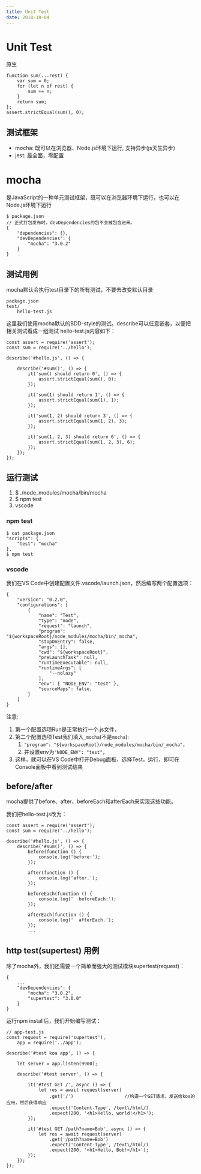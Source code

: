 ```yaml
---
title: Unit Test
date: 2018-10-04
---
```

# Unit Test
原生

    function sum(...rest) {
        var sum = 0;
        for (let n of rest) {
            sum += n;
        }
        return sum;
    };
    assert.strictEqual(sum(), 0);

## 测试框架
- mocha: 既可以在浏览器、Node.js环境下运行, 支持异步(js天生异步)
- jest: 最全面，零配置

# mocha
是JavaScript的一种单元测试框架，既可以在浏览器环境下运行，也可以在Node.js环境下运行

    $ package.json
    // 正式打包发布时，devDependencies的包不会被包含进来。
    {
        "dependencies": {},
        "devDependencies": {
            "mocha": "3.0.2"
        }
    }

## 测试用例
mocha默认会执行test目录下的所有测试，不要去改变默认目录

    package.json
    test/
        hello-test.js 

这里我们使用mocha默认的BDD-style的测试。describe可以任意嵌套，以便把相关测试看成一组测试
hello-test.js内容如下：

    const assert = require('assert');
    const sum = require('../hello');

    describe('#hello.js', () => {

        describe('#sum()', () => {
            it('sum() should return 0', () => {
                assert.strictEqual(sum(), 0);
            });

            it('sum(1) should return 1', () => {
                assert.strictEqual(sum(1), 1);
            });

            it('sum(1, 2) should return 3', () => {
                assert.strictEqual(sum(1, 2), 3);
            });

            it('sum(1, 2, 3) should return 6', () => {
                assert.strictEqual(sum(1, 2, 3), 6);
            });
        });
    });

## 运行测试

1. $ ./node_modules/mocha/bin/mocha
2. $ npm test
3. vscode

### npm test

    $ cat package.json
    "scripts": {
        "test": "mocha"
    },
    $ npm test

### vscode
我们在VS Code中创建配置文件.vscode/launch.json，然后编写两个配置选项：

    {
        "version": "0.2.0",
        "configurations": [
            {
                "name": "Test",
                "type": "node",
                "request": "launch",
                "program": "${workspaceRoot}/node_modules/mocha/bin/_mocha",
                "stopOnEntry": false,
                "args": [],
                "cwd": "${workspaceRoot}",
                "preLaunchTask": null,
                "runtimeExecutable": null,
                "runtimeArgs": [
                    "--nolazy"
                ],
                "env": { "NODE_ENV": "test" },
                "sourceMaps": false,
            }
        ]
    }

注意:
1. 第一个配置选项Run是正常执行一个.js文件，
2. 第二个配置选项Test我们填入`_mocha`(不是`mocha`):
    1. `"program": "${workspaceRoot}/node_modules/mocha/bin/_mocha"`，
    2. 并设置env为`"NODE_ENV": "test"`，
3. 这样，就可以在VS Code中打开Debug面板，选择Test，运行，即可在Console面板中看到测试结果

## before/after
mocha提供了before、after、beforeEach和afterEach来实现这些功能。

我们把hello-test.js改为：

    const assert = require('assert');
    const sum = require('../hello');

    describe('#hello.js', () => {
        describe('#sum()', () => {
            before(function () {
                console.log('before:');
            });

            after(function () {
                console.log('after.');
            });

            beforeEach(function () {
                console.log('  beforeEach:');
            });

            afterEach(function () {
                console.log('  afterEach.');
            });
            ...

## http test(supertest) 用例
除了mocha外，我们还需要一个简单而强大的测试模块supertest(request)：

    {
        ...
        "devDependencies": {
            "mocha": "3.0.2",
            "supertest": "3.0.0"
        }
    }

运行npm install后，我们开始编写测试：

    // app-test.js
    const request = require('supertest'),
        app = require('../app');

    describe('#test koa app', () => {

        let server = app.listen(9900);

        describe('#test server', () => {

            it('#test GET /', async () => {
                let res = await request(server)
                    .get('/')                   //构造一个GET请求，发送给koa的应用，然后获得响应
                    .expect('Content-Type', /text\/html/)
                    .expect(200, '<h1>Hello, world!</h1>');
            });

            it('#test GET /path?name=Bob', async () => {
                let res = await request(server)
                    .get('/path?name=Bob')
                    .expect('Content-Type', /text\/html/)
                    .expect(200, '<h1>Hello, Bob!</h1>');
            });
        });
    });